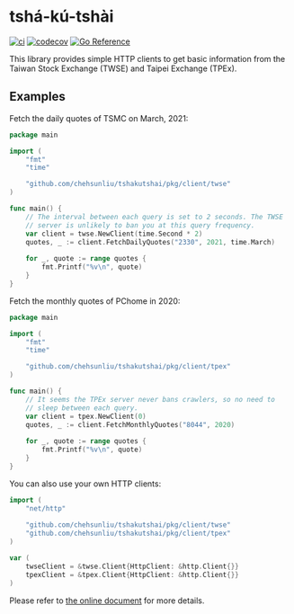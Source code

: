 # tshá-kú-tshài

[![ci](https://github.com/chehsunliu/tshakutshai/actions/workflows/ci.yml/badge.svg)](https://github.com/chehsunliu/tshakutshai/actions/workflows/ci.yml)
[![codecov](https://codecov.io/gh/chehsunliu/tshakutshai/branch/main/graph/badge.svg?token=9BDEMWEZPQ)](https://codecov.io/gh/chehsunliu/tshakutshai)
[![Go Reference](https://pkg.go.dev/badge/github.com/chehsunliu/tshakutshai.svg)](https://pkg.go.dev/github.com/chehsunliu/tshakutshai)

This library provides simple HTTP clients to get basic information from the Taiwan Stock Exchange (TWSE) and Taipei Exchange (TPEx).

## Examples

Fetch the daily quotes of TSMC on March, 2021:

```go
package main

import (
	"fmt"
	"time"

	"github.com/chehsunliu/tshakutshai/pkg/client/twse"
)

func main() {
	// The interval between each query is set to 2 seconds. The TWSE
	// server is unlikely to ban you at this query frequency.
	var client = twse.NewClient(time.Second * 2)
	quotes, _ := client.FetchDailyQuotes("2330", 2021, time.March)
	
	for _, quote := range quotes {
		fmt.Printf("%v\n", quote)
    }
}
```

Fetch the monthly quotes of PChome in 2020:

```go
package main

import (
	"fmt"
	"time"

	"github.com/chehsunliu/tshakutshai/pkg/client/tpex"
)

func main() {
	// It seems the TPEx server never bans crawlers, so no need to
	// sleep between each query.
	var client = tpex.NewClient(0)
	quotes, _ := client.FetchMonthlyQuotes("8044", 2020)
	
	for _, quote := range quotes {
		fmt.Printf("%v\n", quote)
    }
}
```

You can also use your own HTTP clients:

```go
import (
	"net/http"
	
	"github.com/chehsunliu/tshakutshai/pkg/client/twse"
	"github.com/chehsunliu/tshakutshai/pkg/client/tpex"
)

var (
	twseClient = &twse.Client{HttpClient: &http.Client{}}
	tpexClient = &tpex.Client{HttpClient: &http.Client{}}
)
```

Please refer to [the online document](https://pkg.go.dev/github.com/chehsunliu/tshakutshai) for more details.
